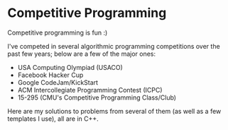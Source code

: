 # Competitive Programming

Competitive programming is fun :)

I've competed in several algorithmic programming competitions over the past few years; below are a few of the major ones:

* USA Computing Olympiad (USACO)
* Facebook Hacker Cup
* Google CodeJam/KickStart
* ACM Intercollegiate Programming Contest (ICPC)
* 15-295 (CMU's Competitive Programming Class/Club)

Here are my solutions to problems from several of them (as well as a few templates I use), all are in C++.
